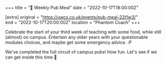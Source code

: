 +++
title = "🍔 Weekly Pub Meal"
date = "2022-10-17T18:00:00Z"

[extra]
original = "https://uwcs.co.uk/events/pub-meal-22t1w3/"    
end = "2022-10-17T20:00:00Z"
location = "Phantom Coach"
+++

Celebrate the start of your third week of teaching with some food, while still (almost) on campus. Entertain any older years with your questionable modules choices, and maybe get some emergency advice. :P

We've completed the full circuit of campus pubs\! How fun. Let's see if we can get inside this time 😬


